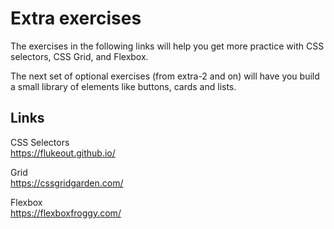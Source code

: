 # Extra exercises

The exercises in the following links will help you get more practice with CSS selectors, CSS Grid, and Flexbox.

The next set of optional exercises (from extra-2 and on) will have you build a small library of elements like buttons, cards and lists.

## Links

CSS Selectors  
https://flukeout.github.io/

Grid  
https://cssgridgarden.com/

Flexbox  
https://flexboxfroggy.com/
